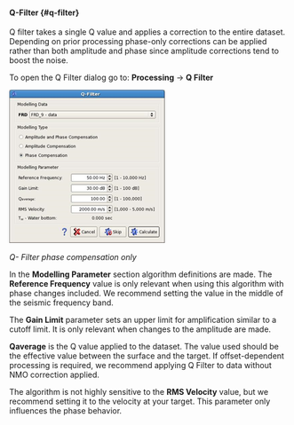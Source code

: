 #### Q-Filter {#q-filter}

Q filter takes a single Q value and applies a correction to the entire dataset. Depending on prior processing phase-only corrections can be applied rather than both amplitude and phase since amplitude corrections tend to boost the noise.

To open the Q Filter dialog go to: **Processing** → **Q Filter**

![](/assets/033_Processing.png)

_Q- Filter phase compensation only_

In the **Modelling Parameter** section algorithm definitions are made. 
The **Reference Frequency** value is only relevant when using this algorithm with phase changes included. We recommend setting the value in the middle of the seismic frequency band.


The **Gain Limit** parameter sets an upper limit for amplification similar to a cutoff limit. It is only relevant when changes to the amplitude are made.

**Qaverage** is the Q value applied to the dataset. The value used should be the effective value between the surface and the target. If offset-dependent processing is required, we recommend applying Q Filter to data without NMO correction applied.

The algorithm is not highly sensitive to the **RMS Velocity** value, but we recommend setting it to the velocity at your target. This parameter only influences the phase behavior.

